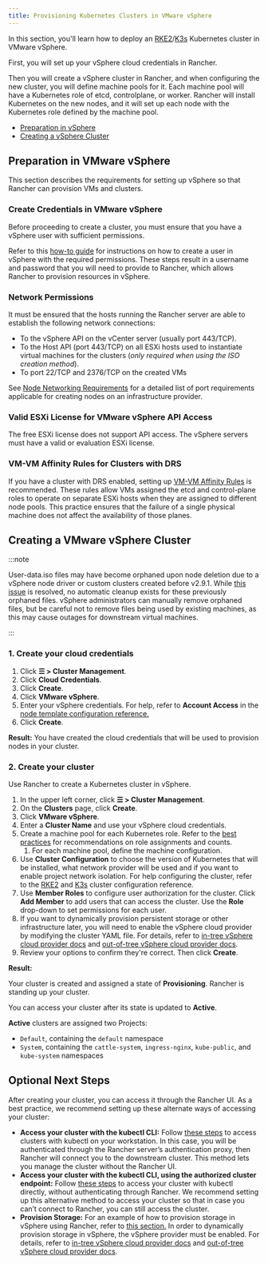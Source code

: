 ```yaml
---
title: Provisioning Kubernetes Clusters in VMware vSphere
---
```


<head>
  <link rel="canonical" href="https://ranchermanager.docs.rancher.com/how-to-guides/new-user-guides/launch-kubernetes-with-rancher/use-new-nodes-in-an-infra-provider/vsphere/provision-kubernetes-clusters-in-vsphere"/>
</head>

In this section, you'll learn how to deploy an [RKE2](https://docs.rke2.io/)/[K3s](https://docs.k3s.io/) Kubernetes cluster in VMware vSphere.

First, you will set up your vSphere cloud credentials in Rancher.

Then you will create a vSphere cluster in Rancher, and when configuring the new cluster, you will define machine pools for it. Each machine pool will have a Kubernetes role of etcd, controlplane, or worker. Rancher will install Kubernetes on the new nodes, and it will set up each node with the Kubernetes role defined by the machine pool.

- [Preparation in vSphere](#preparation-in-vmware-vsphere)
- [Creating a vSphere Cluster](#creating-a-vmware-vsphere-cluster)

## Preparation in VMware vSphere

This section describes the requirements for setting up vSphere so that Rancher can provision VMs and clusters.

### Create Credentials in VMware vSphere

Before proceeding to create a cluster, you must ensure that you have a vSphere user with sufficient permissions.

Refer to this [how-to guide](create-credentials.md) for instructions on how to create a user in vSphere with the required permissions. These steps result in a username and password that you will need to provide to Rancher, which allows Rancher to provision resources in vSphere.

### Network Permissions

It must be ensured that the hosts running the Rancher server are able to establish the following network connections:

- To the vSphere API on the vCenter server (usually port 443/TCP).
- To the Host API (port 443/TCP) on all ESXi hosts used to instantiate virtual machines for the clusters (*only required when using the ISO creation method*).
- To port 22/TCP and 2376/TCP on the created VMs

See [Node Networking Requirements](../../../kubernetes-clusters-in-rancher-setup/node-requirements-for-rancher-managed-clusters.md#networking-requirements) for a detailed list of port requirements applicable for creating nodes on an infrastructure provider.

### Valid ESXi License for VMware vSphere API Access

The free ESXi license does not support API access. The vSphere servers must have a valid or evaluation ESXi license.

### VM-VM Affinity Rules for Clusters with DRS

If you have a cluster with DRS enabled, setting up [VM-VM Affinity Rules](https://docs.vmware.com/en/VMware-vSphere/6.5/com.vmware.vsphere.resmgmt.doc/GUID-7297C302-378F-4AF2-9BD6-6EDB1E0A850A.html) is recommended. These rules allow VMs assigned the etcd and control-plane roles to operate on separate ESXi hosts when they are assigned to different node pools. This practice ensures that the failure of a single physical machine does not affect the availability of those planes.

## Creating a VMware vSphere Cluster

:::note

User-data.iso files may have become orphaned upon node deletion due to a vSphere node driver or custom clusters created before v2.9.1. While [this issue](https://github.com/rancher/rancher/issues/25073) is resolved, no automatic cleanup exists for these previously orphaned files. vSphere administrators can manually remove orphaned files, but be careful not to remove files being used by existing machines, as this may cause outages for downstream virtual machines.

:::

### 1. Create your cloud credentials

1. Click **☰ > Cluster Management**.
1. Click **Cloud Credentials**.
1. Click **Create**.
1. Click **VMware vSphere**.
1. Enter your vSphere credentials. For help, refer to **Account Access** in the [node template configuration reference.](../../../../../reference-guides/cluster-configuration/downstream-cluster-configuration/node-template-configuration/vsphere.md)
1. Click **Create**.

**Result:** You have created the cloud credentials that will be used to provision nodes in your cluster.

### 2. Create your cluster

Use Rancher to create a Kubernetes cluster in vSphere.

1. In the upper left corner, click **☰ > Cluster Management**.
1. On the **Clusters** page, click **Create**.
1. Click **VMware vSphere**.
1. Enter a **Cluster Name** and use your vSphere cloud credentials.
1. Create a machine pool for each Kubernetes role. Refer to the [best practices](../use-new-nodes-in-an-infra-provider.md#node-roles) for recommendations on role assignments and counts.
    1. For each machine pool, define the machine configuration.
1. Use **Cluster Configuration** to choose the version of Kubernetes that will be installed, what network provider will be used and if you want to enable project network isolation. For help configuring the cluster, refer to the [RKE2](../../../../../reference-guides/cluster-configuration/rancher-server-configuration/rke2-cluster-configuration.md) and [K3s](../../../../../reference-guides/cluster-configuration/rancher-server-configuration/k3s-cluster-configuration.md) cluster configuration reference.
1. Use **Member Roles** to configure user authorization for the cluster. Click **Add Member** to add users that can access the cluster. Use the **Role** drop-down to set permissions for each user.
1. If you want to dynamically provision persistent storage or other infrastructure later, you will need to enable the vSphere cloud provider by modifying the cluster YAML file. For details, refer to [in-tree vSphere cloud provider docs](../../../../../how-to-guides/new-user-guides/kubernetes-clusters-in-rancher-setup/set-up-cloud-providers/configure-in-tree-vsphere.md) and [out-of-tree vSphere cloud provider docs](../../../../../how-to-guides/new-user-guides/kubernetes-clusters-in-rancher-setup/set-up-cloud-providers/configure-out-of-tree-vsphere.md).
1. Review your options to confirm they're correct. Then click **Create**.

**Result:**

Your cluster is created and assigned a state of **Provisioning**. Rancher is standing up your cluster.

You can access your cluster after its state is updated to **Active**.

**Active** clusters are assigned two Projects:

- `Default`, containing the `default` namespace
- `System`, containing the `cattle-system`, `ingress-nginx`, `kube-public`, and `kube-system` namespaces


## Optional Next Steps

After creating your cluster, you can access it through the Rancher UI. As a best practice, we recommend setting up these alternate ways of accessing your cluster:

- **Access your cluster with the kubectl CLI:** Follow [these steps](../../../../new-user-guides/manage-clusters/access-clusters/use-kubectl-and-kubeconfig.md#accessing-clusters-with-kubectl-from-your-workstation) to access clusters with kubectl on your workstation. In this case, you will be authenticated through the Rancher server’s authentication proxy, then Rancher will connect you to the downstream cluster. This method lets you manage the cluster without the Rancher UI.
- **Access your cluster with the kubectl CLI, using the authorized cluster endpoint:** Follow [these steps](../../../../new-user-guides/manage-clusters/access-clusters/use-kubectl-and-kubeconfig.md#authenticating-directly-with-a-downstream-cluster) to access your cluster with kubectl directly, without authenticating through Rancher. We recommend setting up this alternative method to access your cluster so that in case you can’t connect to Rancher, you can still access the cluster.
- **Provision Storage:** For an example of how to provision storage in vSphere using Rancher, refer to [this section.](../../../manage-clusters/provisioning-storage-examples/provisioning-storage-examples.md) In order to dynamically provision storage in vSphere, the vSphere provider must be enabled. For details, refer to [in-tree vSphere cloud provider docs](../../../../../how-to-guides/new-user-guides/kubernetes-clusters-in-rancher-setup/set-up-cloud-providers/configure-in-tree-vsphere.md) and [out-of-tree vSphere cloud provider docs](../../../../../how-to-guides/new-user-guides/kubernetes-clusters-in-rancher-setup/set-up-cloud-providers/configure-out-of-tree-vsphere.md).
